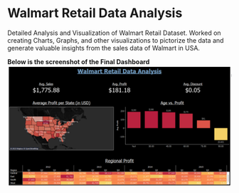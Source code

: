 # Walmart Retail Data Analysis
 Detailed Analysis and Visualization of Walmart Retail Dataset. Worked on creating Charts, Graphs, and other visualizations to pictorize the data and generate valuable insights from the sales data of Walmart in USA.

**Below is the screenshot of the Final Dashboard**
![Test Image](https://github.com/desaikun1996/Walmart-Retail-Data-Analysis/blob/main/FinalDashboard.png)
